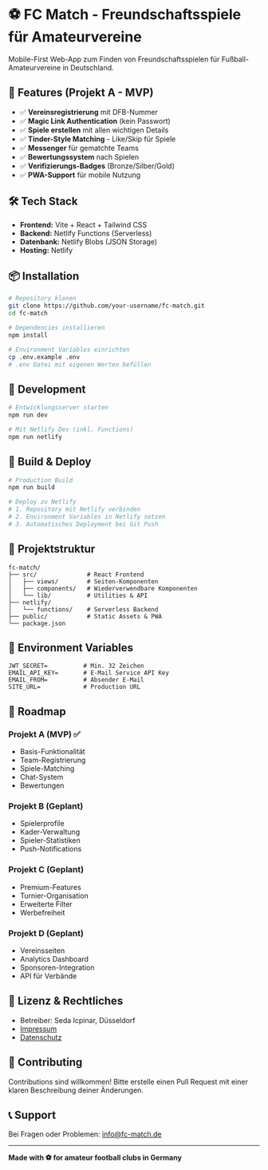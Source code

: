 # ⚽ FC Match - Freundschaftsspiele für Amateurvereine

Mobile-First Web-App zum Finden von Freundschaftsspielen für Fußball-Amateurvereine in Deutschland.

## 🎯 Features (Projekt A - MVP)

- ✅ **Vereinsregistrierung** mit DFB-Nummer
- ✅ **Magic Link Authentication** (kein Passwort)
- ✅ **Spiele erstellen** mit allen wichtigen Details
- ✅ **Tinder-Style Matching** - Like/Skip für Spiele
- ✅ **Messenger** für gematchte Teams
- ✅ **Bewertungssystem** nach Spielen
- ✅ **Verifizierungs-Badges** (Bronze/Silber/Gold)
- ✅ **PWA-Support** für mobile Nutzung

## 🛠 Tech Stack

- **Frontend:** Vite + React + Tailwind CSS
- **Backend:** Netlify Functions (Serverless)
- **Datenbank:** Netlify Blobs (JSON Storage)
- **Hosting:** Netlify

## 📦 Installation

```bash
# Repository klonen
git clone https://github.com/your-username/fc-match.git
cd fc-match

# Dependencies installieren
npm install

# Environment Variables einrichten
cp .env.example .env
# .env Datei mit eigenen Werten befüllen
```

## 🚀 Development

```bash
# Entwicklungsserver starten
npm run dev

# Mit Netlify Dev (inkl. Functions)
npm run netlify
```

## 📱 Build & Deploy

```bash
# Production Build
npm run build

# Deploy zu Netlify
# 1. Repository mit Netlify verbinden
# 2. Environment Variables in Netlify setzen
# 3. Automatisches Deployment bei Git Push
```

## 📁 Projektstruktur

```
fc-match/
├── src/              # React Frontend
│   ├── views/        # Seiten-Komponenten  
│   ├── components/   # Wiederverwendbare Komponenten
│   └── lib/          # Utilities & API
├── netlify/
│   └── functions/    # Serverless Backend
├── public/           # Static Assets & PWA
└── package.json
```

## 🔐 Environment Variables

```env
JWT_SECRET=          # Min. 32 Zeichen
EMAIL_API_KEY=       # E-Mail Service API Key
EMAIL_FROM=          # Absender E-Mail
SITE_URL=            # Production URL
```

## 🎯 Roadmap

### Projekt A (MVP) ✅
- Basis-Funktionalität
- Team-Registrierung
- Spiele-Matching
- Chat-System
- Bewertungen

### Projekt B (Geplant)
- Spielerprofile
- Kader-Verwaltung
- Spieler-Statistiken
- Push-Notifications

### Projekt C (Geplant)  
- Premium-Features
- Turnier-Organisation
- Erweiterte Filter
- Werbefreiheit

### Projekt D (Geplant)
- Vereinsseiten
- Analytics Dashboard
- Sponsoren-Integration
- API für Verbände

## 📄 Lizenz & Rechtliches

- Betreiber: Seda Icpinar, Düsseldorf
- [Impressum](/impressum)
- [Datenschutz](/datenschutz)

## 🤝 Contributing

Contributions sind willkommen! Bitte erstelle einen Pull Request mit einer klaren Beschreibung deiner Änderungen.

## 📞 Support

Bei Fragen oder Problemen: info@fc-match.de

---

**Made with ⚽ for amateur football clubs in Germany**
